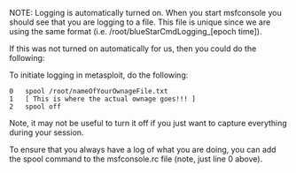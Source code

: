 NOTE: Logging is automatically turned on. When you start msfconsole you should see that you are logging to a file. This file is unique
since we are using the same format (i.e. /root/blueStarCmdLogging_[epoch time]).


If this was not turned on automatically for us, then you could do the following: 

To initiate logging in metasploit, do the following:

	0	spool /root/nameOfYourOwnageFile.txt
	1	[ This is where the actual ownage goes!!! ] 
	2	spool off

Note, it may not be useful to turn it off if you just want to capture everything during your session.

To ensure that you always have a log of what you are doing, you can add the spool command to the msfconsole.rc file (note, just line 0 above).
